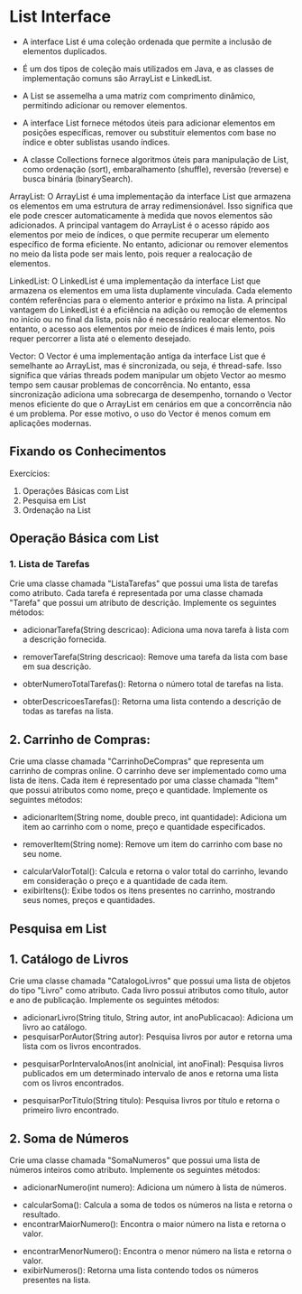 # List Interface

- A interface List é uma coleção ordenada que permite a inclusão de elementos duplicados.

* É um dos tipos de coleção mais utilizados em Java, e as classes de implementação comuns são ArrayList e LinkedList.

* A List se assemelha a uma matriz com comprimento dinâmico, permitindo adicionar ou remover elementos.

+ A interface List fornece métodos úteis para adicionar elementos em posições específicas, remover ou substituir elementos com base no índice e obter sublistas usando índices.

+ A classe Collections fornece algoritmos úteis para manipulação de List, como ordenação (sort), embaralhamento (shuffle), reversão (reverse) e busca binária (binarySearch).

ArrayList: O ArrayList é uma implementação da interface List que armazena os elementos em uma estrutura de array redimensionável. Isso significa que ele pode crescer automaticamente à medida que novos elementos são adicionados. A principal vantagem do ArrayList é o acesso rápido aos elementos por meio de índices, o que permite recuperar um elemento específico de forma eficiente. No entanto, adicionar ou remover elementos no meio da lista pode ser mais lento, pois requer a realocação de elementos.

LinkedList: O LinkedList é uma implementação da interface List que armazena os elementos em uma lista duplamente vinculada. Cada elemento contém referências para o elemento anterior e próximo na lista. A principal vantagem do LinkedList é a eficiência na adição ou remoção de elementos no início ou no final da lista, pois não é necessário realocar elementos. No entanto, o acesso aos elementos por meio de índices é mais lento, pois requer percorrer a lista até o elemento desejado.

Vector: O Vector é uma implementação antiga da interface List que é semelhante ao ArrayList, mas é sincronizada, ou seja, é thread-safe. Isso significa que várias threads podem manipular um objeto Vector ao mesmo tempo sem causar problemas de concorrência. No entanto, essa sincronização adiciona uma sobrecarga de desempenho, tornando o Vector menos eficiente do que o ArrayList em cenários em que a concorrência não é um problema. Por esse motivo, o uso do Vector é menos comum em aplicações modernas.

## Fixando os Conhecimentos

Exercícios:

1. Operações Básicas com List
2. Pesquisa em List
3. Ordenação na List

## Operação Básica com List

### 1. Lista de Tarefas

Crie uma classe chamada "ListaTarefas" que possui uma lista de tarefas como atributo. Cada tarefa é representada por uma classe chamada "Tarefa" que possui um atributo de descrição. Implemente os seguintes métodos:

- adicionarTarefa(String descricao): Adiciona uma nova tarefa à lista com a descrição fornecida.

* removerTarefa(String descricao): Remove uma tarefa da lista com base em sua descrição.

+ obterNumeroTotalTarefas(): Retorna o número total de tarefas na lista.

+ obterDescricoesTarefas(): Retorna uma lista contendo a descrição de todas as tarefas na lista.

## 2. Carrinho de Compras:
Crie uma classe chamada "CarrinhoDeCompras" que representa um carrinho de compras online. O carrinho deve ser implementado como uma lista de itens. Cada item é representado por uma classe chamada "Item" que possui atributos como nome, preço e quantidade. Implemente os seguintes métodos:

- adicionarItem(String nome, double preco, int quantidade): Adiciona um item ao carrinho com o nome, preço e quantidade especificados.
* removerItem(String nome): Remove um item do carrinho com base no seu nome.
+ calcularValorTotal(): Calcula e retorna o valor total do carrinho, levando em consideração o preço e a quantidade de cada item.
+ exibirItens(): Exibe todos os itens presentes no carrinho, mostrando seus nomes, preços e quantidades.

## Pesquisa em List

## 1. Catálogo de Livros

Crie uma classe chamada "CatalogoLivros" que possui uma lista de objetos do tipo "Livro" como atributo. Cada livro possui atributos como título, autor e ano de publicação. Implemente os seguintes métodos:

- adicionarLivro(String titulo, String autor, int anoPublicacao): Adiciona um livro ao catálogo.
- pesquisarPorAutor(String autor): Pesquisa livros por autor e retorna uma lista com os livros encontrados.
* pesquisarPorIntervaloAnos(int anoInicial, int anoFinal): Pesquisa livros publicados em um determinado intervalo de anos e retorna uma lista com os livros encontrados.
+ pesquisarPorTitulo(String titulo): Pesquisa livros por título e retorna o primeiro livro encontrado.

## 2. Soma de Números

Crie uma classe chamada "SomaNumeros" que possui uma lista de números inteiros como atributo. Implemente os seguintes métodos:

- adicionarNumero(int numero): Adiciona um número à lista de números.
* calcularSoma(): Calcula a soma de todos os números na lista e retorna o resultado.
* encontrarMaiorNumero(): Encontra o maior número na lista e retorna o valor.
+ encontrarMenorNumero(): Encontra o menor número na lista e retorna o valor.
+ exibirNumeros(): Retorna uma lista contendo todos os números presentes na lista.
